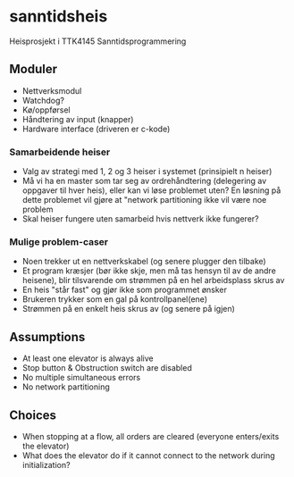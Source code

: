 # sanntidsheis
Heisprosjekt i TTK4145 Sanntidsprogrammering

## Moduler
- Nettverksmodul
- Watchdog?
- Kø/oppførsel
- Håndtering av input (knapper)
- Hardware interface (driveren er c-kode)

### Samarbeidende heiser
- Valg av strategi med 1, 2 og 3 heiser i systemet (prinsipielt n heiser)
- Må vi ha en master som tar seg av ordrehåndtering (delegering av oppgaver til hver heis), eller kan vi løse problemet uten? En løsning på dette problemet vil gjøre at "network partitioning ikke vil være noe problem
- Skal heiser fungere uten samarbeid hvis nettverk ikke fungerer?

### Mulige problem-caser
- Noen trekker ut en nettverkskabel (og senere plugger den tilbake)
- Et program kræsjer (bør ikke skje, men må tas hensyn til av de andre heisene), blir tilsvarende om strømmen på en hel arbeidsplass skrus av
- En heis "står fast" og gjør ikke som programmet ønsker
- Brukeren trykker som en gal på kontrollpanel(ene)
- Strømmen på en enkelt heis skrus av (og senere på igjen)

## Assumptions
- At least one elevator is always alive
- Stop button & Obstruction switch are disabled
- No multiple simultaneous errors
- No network partitioning

## Choices
- When stopping at a flow, all orders are cleared (everyone enters/exits the elevator)
- What does the elevator do if it cannot connect to the network during initialization? 
